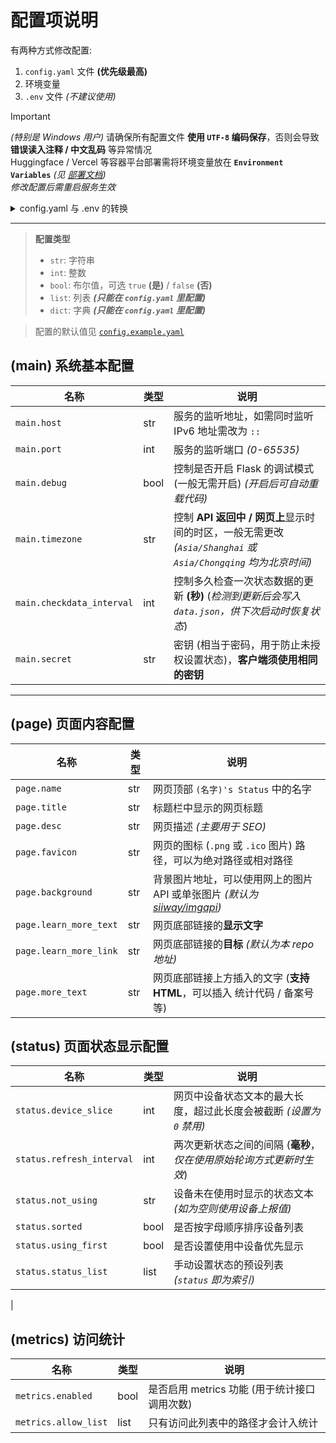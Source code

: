 # 配置项说明

有两种方式修改配置:

1. `config.yaml` 文件 **(优先级最高)**
2. 环境变量 
3.  `.env` 文件 *(不建议使用)*

> [!IMPORTANT]
> *(特别是 Windows 用户)* 请确保所有配置文件 **使用 `UTF-8` 编码保存**，否则会导致 **错误读入注释 / 中文乱码** 等异常情况 <br/>
> Huggingface / Vercel 等容器平台部署需将环境变量放在 **`Environment Variables`** *(见 [部署文档](./deploy.md))* <br/>
> *修改配置后需重启服务生效*

<details>
<summary>config.yaml 与 .env 的转换</summary>

在 `config.yaml` 中，`main.host` *(str)*, `main.port` *(int)*, `main.debug` *(bool)* 可以这样配置:

```yaml
main:
  host: '0.0.0.0'
  port: 9010
  debug: false
```

也可以这样配置:

```yaml
main.host: '0.0.0.0'
main.port: 9010
main.debug: false
```

转换到环境变量和 `.env` 就是这样配置:

```ini
sleepy_main_host = "0.0.0.0"
sleepy_main_port = 9010
sleepy_main_debug = false
```

</details>

---

> **配置类型** <br/>
> - `str`: 字符串
> - `int`: 整数
> - `bool`: 布尔值，可选 `true` **(是)** / `false` **(否)**
> - `list`: 列表 ***(只能在 `config.yaml` 里配置)***
> - `dict`: 字典 ***(只能在 `config.yaml` 里配置)***

> 配置的默认值见 [`config.example.yaml`](../config.example.yaml)

## (main) 系统基本配置

| 名称                      | 类型 | 说明                                                                                                          |
| ------------------------- | ---- | ------------------------------------------------------------------------------------------------------------- |
| `main.host`               | str  | 服务的监听地址，如需同时监听 IPv6 地址需改为 `::`                                                             |
| `main.port`               | int  | 服务的监听端口 *(0-65535)*                                                                                    |
| `main.debug`              | bool | 控制是否开启 Flask 的调试模式 (一般无需开启) *(开启后可自动重载代码)*                                         |
| `main.timezone`           | str  | 控制 **API 返回中 / 网页上**显示时间的时区，一般无需更改 *(`Asia/Shanghai` 或 `Asia/Chongqing` 均为北京时间)* |
| `main.checkdata_interval` | int  | 控制多久检查一次状态数据的更新 **(秒)** (*检测到更新后会写入 `data.json`，供下次启动时恢复状态*)              |
| `main.secret`             | str  | 密钥 (相当于密码，用于防止未授权设置状态)，**客户端须使用相同的密钥**                                         |

---

## (page) 页面内容配置

| 名称                   | 类型 | 说明                                                                                                         |
| ---------------------- | ---- | ------------------------------------------------------------------------------------------------------------ |
| `page.name`            | str  | 网页顶部 `(名字)'s Status` 中的名字                                                                          |
| `page.title`           | str  | 标题栏中显示的网页标题                                                                                       |
| `page.desc`            | str  | 网页描述 *(主要用于 SEO)*                                                                                    |
| `page.favicon`         | str  | 网页的图标 (`.png` 或 `.ico` 图片) 路径，可以为绝对路径或相对路径                                            |
| `page.background`      | str  | 背景图片地址，可以使用网上的图片 API 或单张图片 *(默认为 [siiway/imgapi](https://github.com/siiway/imgapi))* |
| `page.learn_more_text` | str  | 网页底部链接的**显示文字**                                                                                   |
| `page.learn_more_link` | str  | 网页底部链接的**目标** *(默认为本 repo 地址)*                                                                |
| `page.more_text`       | str  | 网页底部链接上方插入的文字 (**支持 HTML**，可以插入 统计代码 / 备案号 等)                                    |

<!-- | `page.hitokoto`        | bool | 在插入文字上方显示随机 [一言](https://hitokoto.cn)                                                           |
| `page.canvas`          | bool | 是否启用粒子效果 *(如影响性能可关闭)*                                                                        |
| `page.moonlight`       | bool | 在卡片左上角 / 右上角显示**切换暗色模式**和**卡片透明度**的按钮                                              |
| `page.lantern`         | bool | 在网页顶部显示节日灯笼 *(默认文字为 `欢度新春`)*                                                             |
| `page.mplayer`         | bool | 在网页左下角显示**音乐播放器**                                                                               |
| `page.zhixue`          | bool | 显示智学网分数 (详见 **[对应客户端设置](../client/README.md#zhixuewang)**)                                   | -->

## (status) 页面状态显示配置

| 名称                      | 类型 | 说明                                                                 |
| ------------------------- | ---- | -------------------------------------------------------------------- |
| `status.device_slice`     | int  | 网页中设备状态文本的最大长度，超过此长度会被截断 *(设置为 `0` 禁用)* |
| `status.refresh_interval` | int  | 两次更新状态之间的间隔 (**毫秒**，*仅在使用原始轮询方式更新时生效*)  |
| `status.not_using`        | str  | 设备未在使用时显示的状态文本 *(如为空则使用设备上报值)*              |
| `status.sorted`           | bool | 是否按字母顺序排序设备列表                                           |
| `status.using_first`      | bool | 是否设置使用中设备优先显示                                           |
| `status.status_list`      | list | 手动设置状态的预设列表 *(`status` 即为索引)*                         |

<!-- ## (util) 可选功能

| 环境变量                      | 类型 | 说明与提示                                                                               |
| ----------------------------- | ---- | ---------------------------------------------------------------------------------------- |
| `util.metrics`                | bool | 控制是否启用内置的访问计数功能，并启用 `/metrics` 接口                                   |
| `util.auto_switch_status`     | bool | 是否启用自动切换状态 *(当状态为 `0` (活着) 且所有设备都未在使用时自动切换为 `1` (似了))* |
| `util.steam_enabled`          | bool | 是否启用新版 Steam 状态 *(iframe 卡片显示，需配置 `util_steam_ids`)*                     |
| `util.steam_ids`              | str  | 你的 Steam 账号 ID *(应为一串数字)*                                                      |
| `util.steam_refresh_interval` | int  | 刷新 Steam 状态的频率 (**毫秒**，*建议至少设置为 10000ms，过低可能触发速率限制*)         | --> |

## (metrics) 访问统计

| 名称                 | 类型 | 说明                                         |
| -------------------- | ---- | -------------------------------------------- |
| `metrics.enabled`    | bool | 是否启用 metrics 功能 (用于统计接口调用次数) |
| `metrics.allow_list` | list | 只有访问此列表中的路径才会计入统计           |
